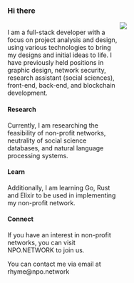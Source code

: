 <p>
  <h3>Hi there</h3>
  <div style="width: 100%;height: 100%;display: flex;">
    <div style="width: 50%;height: 100%;">
      <p>I am a full-stack developer with a focus on project analysis and design, using various technologies to bring my designs and initial ideas to life. I have previously held positions in graphic design, network security, research assistant (social sciences), front-end, back-end, and blockchain development.</p>
      <h4>Research</h4>
      <p>Currently, I am researching the feasibility of non-profit networks, neutrality of social science databases, and natural language processing systems. </p>
      <h4>Learn</h4>
      <p>Additionally, I am learning Go, Rust and Elixir to be used in implementing my non-profit network.</p>
      <h4>Connect</h4>
      <p>If you have an interest in non-profit networks, you can visit NPO.NETWORK to join us.</p>
      <p>You can contact me via email at rhyme@npo.network</p>
    </div>
    <div style="flex: 1;height: 100%;">
      <img src="https://raw.githubusercontent.com/rhyme-qing/picture-bed/main/outher/202301211246142.png"/>
    </div>
  </div>
</p>
